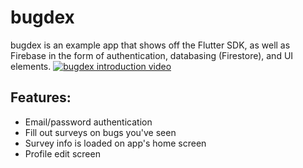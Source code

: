 # bugdex
bugdex is an example app that shows off the Flutter SDK, as well as Firebase in the form of authentication, databasing (Firestore), and UI elements.
[![bugdex introduction video](https://img.youtube.com/vi/ue1pc0WhwTg/0.jpg)](https://www.youtube.com/watch?v=ue1pc0WhwTg)
## Features:
- Email/password authentication
- Fill out surveys on bugs you've seen
- Survey info is loaded on app's home screen
- Profile edit screen
